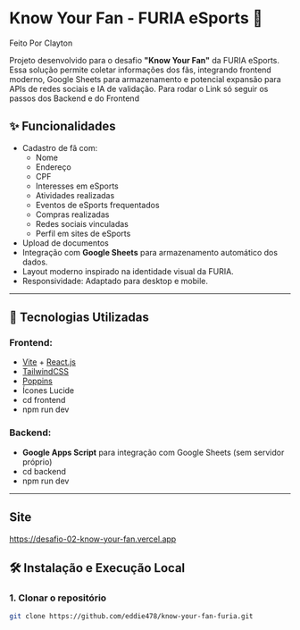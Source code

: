 # Know Your Fan - FURIA eSports 🦊

Feito Por Clayton

Projeto desenvolvido para o desafio **"Know Your Fan"** da FURIA eSports.  
Essa solução permite coletar informações dos fãs, integrando frontend moderno, Google Sheets para armazenamento e potencial expansão para APIs de redes sociais e IA de validação.
Para rodar o Link só seguir os passos dos Backend e do Frontend

## ✨ Funcionalidades

- Cadastro de fã com:
  - Nome
  - Endereço
  - CPF
  - Interesses em eSports
  - Atividades realizadas
  - Eventos de eSports frequentados
  - Compras realizadas
  - Redes sociais vinculadas
  - Perfil em sites de eSports
- Upload de documentos 
- Integração com **Google Sheets** para armazenamento automático dos dados.
- Layout moderno inspirado na identidade visual da FURIA.
- Responsividade: Adaptado para desktop e mobile.

---

## 🚀 Tecnologias Utilizadas

### Frontend:
- [Vite](https://vitejs.dev/) + [React.js](https://react.dev/)
- [TailwindCSS](https://tailwindcss.com/) 
- [Poppins](https://fonts.google.com/specimen/Poppins) 
- Ícones Lucide
- cd frontend
- npm run dev

### Backend:
- **Google Apps Script** para integração com Google Sheets (sem servidor próprio)
- cd backend
- npm run dev

---
## Site 
https://desafio-02-know-your-fan.vercel.app

## 🛠️ Instalação e Execução Local

### 1. Clonar o repositório

```bash
git clone https://github.com/eddie478/know-your-fan-furia.git


